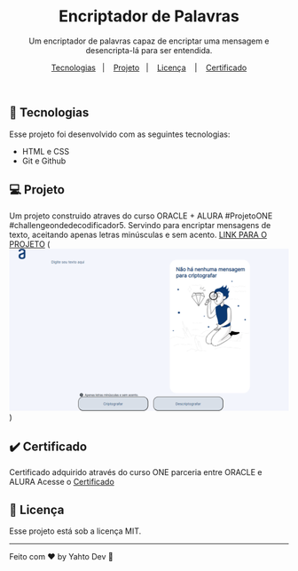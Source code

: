 <h1 align="center"> Encriptador de Palavras </h1>

<p align="center">
Um encriptador de palavras capaz de encriptar uma mensagem e desencripta-lá para ser entendida.
</p>

<p align="center">
  <a href="#-tecnologias">Tecnologias</a>&nbsp;&nbsp;&nbsp;|&nbsp;&nbsp;&nbsp;
  <a href="#-projeto">Projeto</a>&nbsp;&nbsp;&nbsp;|&nbsp;&nbsp;&nbsp;
  <a href="#memo-licença">Licença</a>
  &nbsp;&nbsp;&nbsp;|&nbsp;&nbsp;&nbsp;
  <a href="#-certificado"> Certificado</a>
</p>

<br>

## 🚀 Tecnologias

Esse projeto foi desenvolvido com as seguintes tecnologias:

- HTML e CSS
- Git e Github

## 💻 Projeto

Um projeto construido atraves do curso ORACLE + ALURA #ProjetoONE #challengeondedecodificador5. Servindo para encriptar mensagens de texto, aceitando apenas letras minúsculas e sem acento.
[LINK PARA O PROJETO](https://bugred.github.io/desafio-decodificador/)
(![alt text](./assets/image.png))




## :heavy_check_mark: Certificado

Certificado adquirido através do curso ONE parceria entre ORACLE e ALURA Acesse o [Certificado](https://d335luupugsy2.cloudfront.net/cms%2Ffiles%2F10224%2F1671211139Prancheta_3.png?utm_campaign=alura_latam_-_challenge_email_projeto_1_br&utm_medium=email&utm_source=RD+Station)

## :memo: Licença

Esse projeto está sob a licença MIT.

---

Feito com ♥ by Yahto Dev :maple_leaf:

